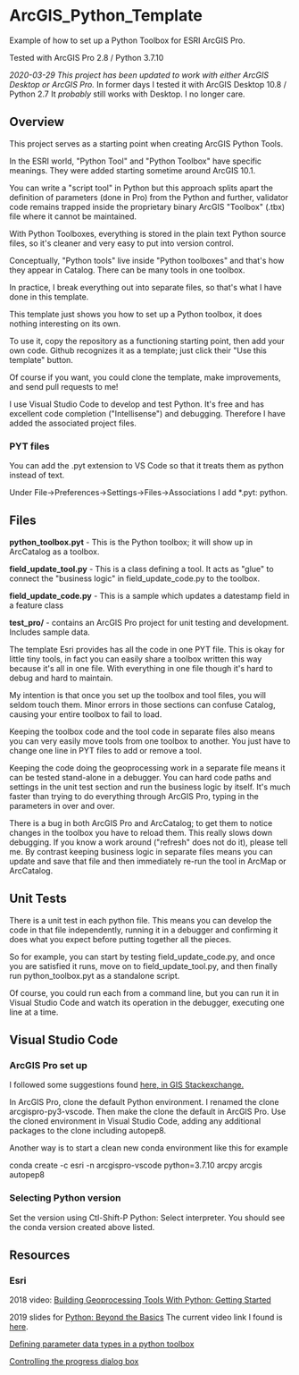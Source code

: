# ArcGIS_Python_Template
Example of how to set up a Python Toolbox for ESRI ArcGIS Pro.

Tested with ArcGIS Pro 2.8 / Python 3.7.10

*2020-03-29 This project has been updated to work with either ArcGIS Desktop or ArcGIS Pro.*
In former days I tested it with ArcGIS Desktop 10.8 / Python 2.7
It *probably* still works with Desktop. I no longer care.

## Overview

This project serves as a starting point when creating ArcGIS Python Tools.

In the ESRI world, "Python Tool" and "Python Toolbox" have specific
meanings.  They were added starting sometime around ArcGIS 10.1. 

You can write a "script tool" in Python but this approach splits apart
the definition of parameters (done in Pro) from the Python and further,
validator code remains trapped inside the proprietary binary ArcGIS "Toolbox" (.tbx) file where it cannot be maintained.

With Python Toolboxes, everything is stored in the plain text Python
source files, so it's cleaner and very easy to put into version
control.

Conceptually, "Python tools" live inside "Python toolboxes" and that's
how they appear in Catalog. There can be many tools in one toolbox.

In practice, I break everything out into separate files,
so that's what I have done in this template.

This template just shows you how to set up a Python toolbox, it does nothing interesting on its own.

To use it, copy the repository as a functioning starting point, then add your own code. Github recognizes it as a template; just click their "Use this template" button.

Of course if you want, you could clone the template, make improvements, and send pull requests to me!

I use Visual Studio Code to develop and test Python. It's free and has excellent code completion ("Intellisense") and debugging. Therefore I have added the associated project files. 

### PYT files

You can add the .pyt extension to VS Code so that it treats them as python instead of text. 

Under File->Preferences->Settings->Files->Associations
I add *.pyt: python.

## Files

**python_toolbox.pyt** - This is the Python toolbox; it will show up in ArcCatalog as a toolbox.

**field_update_tool.py** - This is a class defining a tool. It acts as "glue" to connect the "business logic" in field_update_code.py to the toolbox.

**field_update_code.py** - This is a sample which updates a datestamp field in a feature class

**test_pro/** - contains an ArcGIS Pro project for unit testing and development.
Includes sample data.

The template Esri provides has all the code in one PYT file. This is okay for little tiny tools, in fact you can easily share a toolbox written this way because it's all in one file. With everything in one file though it's hard to debug and hard to maintain.

My intention is that once you set up the toolbox and tool files, you will seldom touch them. Minor errors in those sections can confuse Catalog, causing your entire toolbox to fail to load.

Keeping the toolbox code and the tool code in separate files also means you can very easily move tools from one toolbox to another. You just have to change one line in PYT files to add or remove a tool. 

Keeping the code doing the geoprocessing work in a separate file means it can be tested stand-alone in a debugger. You can hard code paths and settings in the unit test section and run the business logic by itself. It's much faster than trying to do everything through ArcGIS Pro, typing in the parameters in over and over.

There is a bug in both ArcGIS Pro and ArcCatalog; to get them to notice changes in the toolbox you have to reload them. This really slows down debugging. If you know a work around ("refresh" does not do it), please tell me. By contrast keeping business logic in separate files means you can update and save that file and then immediately re-run the tool in ArcMap or ArcCatalog.

## Unit Tests

There is a unit test in each python file. This means you can develop the code in that file independently, running it in a debugger and confirming it does what you expect before putting together all the pieces. 

So for example, you can start by testing field_update_code.py,
and once you are satisfied it runs, move on to field_update_tool.py,
and then finally run python_toolbox.pyt as a standalone script.

Of course, you could run each from a command line, but you can run it in 
Visual Studio Code and watch its operation in the debugger, executing
one line at a time.

## Visual Studio Code
### ArcGIS Pro set up

I followed some suggestions found [here, in GIS Stackexchange.](https://gis.stackexchange.com/questions/203380/setting-up-python-arcpy-with-arcgis-pro-and-visual-studio/356487#356487)

In ArcGIS Pro, clone the default Python environment. I renamed the clone arcgispro-py3-vscode. Then make the clone the default in ArcGIS Pro.
Use the cloned environment in Visual Studio Code, adding any additional packages
to the clone including autopep8.  

Another way is to start a clean new conda environment like this for example

   conda create -c esri -n arcgispro-vscode python=3.7.10 arcpy arcgis autopep8

### Selecting Python version

Set the version using Ctl-Shift-P Python: Select interpreter.
You should see the conda version created above listed.

## Resources

### Esri

2018 video: [Building Geoprocessing Tools With Python: Getting Started](https://www.youtube.com/watch?v=iTZytnBcagQ)

2019 slides for [Python: Beyond the Basics](https://proceedings.esri.com/library/userconf/devsummit19/papers/DevSummitPS_51.pdf) The current video link I found is [here](https://www.youtube.com/watch?v=y84onLbW-_M).

[Defining parameter data types in a python toolbox](https://desktop.arcgis.com/en/arcmap/latest/analyze/creating-tools/defining-parameter-data-types-in-a-python-toolbox.htm)

[Controlling the progress dialog box](https://desktop.arcgis.com/en/arcmap/latest/analyze/creating-tools/controlling-the-progress-dialog-box.htm)

